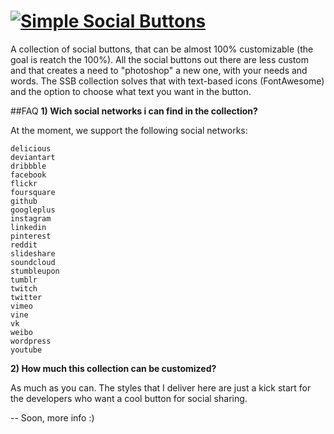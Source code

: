 # [![Simple Social Buttons](https://nicholasleite.files.wordpress.com/2014/10/logo-bg1.png)](http://nicklleite.github.io/simplesocialbuttons)

A collection of social buttons, that can be almost 100% customizable (the goal is reatch the 100%). All the social buttons out there are less custom and that creates a need to "photoshop" a new one, with your needs and words. The SSB collection solves that with text-based icons (FontAwesome) and the option to choose what text you want in the button.

##FAQ
**1) Wich social networks i can find in the collection?**

At the moment, we support the following social networks:

    delicious
    deviantart
    dribbble
    facebook
    flickr
    foursquare
    github
    googleplus
    instagram
    linkedin
    pinterest
    reddit
    slideshare
    soundcloud
    stumbleupon
    tumblr
    twitch
    twitter
    vimeo
    vine
    vk
    weibo
    wordpress
    youtube

**2) How much this collection can be customized?**

As much as you can. The styles that I deliver here are just a kick start for the developers who want a cool button for social sharing.

-- Soon, more info :)
